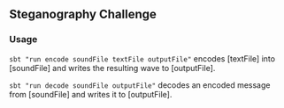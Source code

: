 ## Steganography Challenge

### Usage

`sbt "run encode soundFile textFile outputFile"` encodes [textFile] into [soundFile] and writes the resulting wave to [outputFile].

`sbt "run decode soundFile outputFile"` decodes an encoded message from [soundFile] and writes it to [outputFile].
